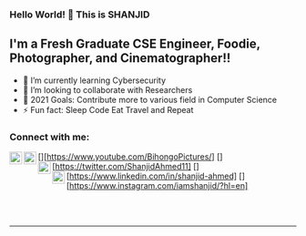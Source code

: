 ### Hello World! 👋 This is SHANJID


## I'm a Fresh Graduate CSE Engineer, Foodie, Photographer, and Cinematographer!!


- 🌱 I’m currently learning Cybersecurity 
- 👯 I’m looking to collaborate with Researchers
- 🥅 2021 Goals: Contribute more to various field in Computer Science
- ⚡ Fun fact: Sleep Code Eat Travel and Repeat

### Connect with me:


[<img align="left" alt="Shanjid-Ahmed | YouTube" width="22px" src="https://cdn.jsdelivr.net/npm/simple-icons@v3/icons/youtube.svg" />][https://www.youtube.com/BihongoPictures/]
[<img align="left" alt="Shanjid-Ahmed | Twitter" width="22px" src="https://cdn.jsdelivr.net/npm/simple-icons@v3/icons/twitter.svg" />][https://twitter.com/ShanjidAhmed11]
[<img align="left" alt="Shanjid-Ahmed | LinkedIn" width="22px" src="https://cdn.jsdelivr.net/npm/simple-icons@v3/icons/linkedin.svg" />][https://www.linkedin.com/in/shanjid-ahmed]
[<img align="left" alt="Shanjid-Ahmed | Instagram" width="22px" src="https://cdn.jsdelivr.net/npm/simple-icons@v3/icons/instagram.svg" />][https://www.instagram.com/iamshanjid/?hl=en]

<br />
<br />

---
